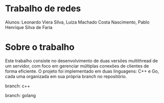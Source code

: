 # Trabalho de redes

Alunos: Leonardo Viera Silva, Luíza Machado Costa Nascimento, Pablo Henrique Silva de Faria

# Sobre o trabalho

Este trabalho consiste no desenvolvimento de duas versões multithread de um servidor, com foco em gerenciar múltiplas conexões de clientes de forma eficiente. O projeto foi implementado em duas linguagens: C++ e Go, cada uma organizada em sua própria branch no repositório.

branch: c++

branch: golang

